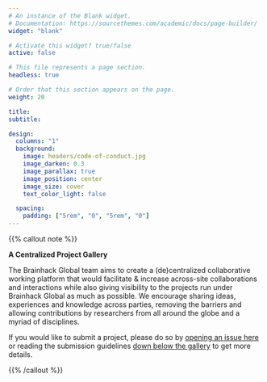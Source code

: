 ```yaml
---
# An instance of the Blank widget.
# Documentation: https://sourcethemes.com/academic/docs/page-builder/
widget: "blank"

# Activate this widget? true/false
active: false

# This file represents a page section.
headless: true

# Order that this section appears on the page.
weight: 20

title:
subtitle:

design:
  columns: "1"
  background:
    image: headers/code-of-conduct.jpg
    image_darken: 0.3
    image_parallax: true
    image_position: center
    image_size: cover
    text_color_light: false

  spacing:
    padding: ["5rem", "0", "5rem", "0"]
---
```


{{% callout note %}}

**A Centralized Project Gallery**

The Brainhack Global team aims to create a (de)centralized collaborative working
platform that would facilitate & increase across-site collaborations and
interactions while also giving visibility to the projects run under Brainhack
Global as much as possible. We encourage sharing ideas, experiences and
knowledge across parties, removing the barriers and allowing contributions by
researchers from all around the globe and a myriad of disciplines.

If you would like to submit a project, please do so by
[opening an issue here](https://github.com/brainhackorg/global2021/issues/new/choose)
or reading the submission guidelines [down below the gallery](#guidelines) to
get more details.

{{% /callout %}}
